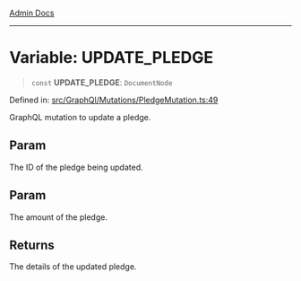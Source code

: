 [Admin Docs](/)

***

# Variable: UPDATE\_PLEDGE

> `const` **UPDATE\_PLEDGE**: `DocumentNode`

Defined in: [src/GraphQl/Mutations/PledgeMutation.ts:49](https://github.com/PalisadoesFoundation/talawa-admin/blob/main/src/GraphQl/Mutations/PledgeMutation.ts#L49)

GraphQL mutation to update a pledge.

## Param

The ID of the pledge being updated.

## Param

The amount of the pledge.

## Returns

The details of the updated pledge.
